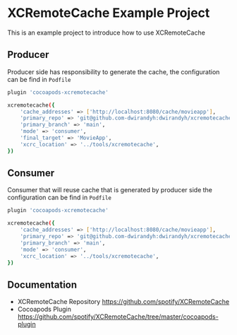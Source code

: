 # XCRemoteCache Example Project 

This is an example project to introduce how to use XCRemoteCache

## Producer
Producer side has responsibility to generate the cache, the configuration can be find in `Podfile`

```sh
plugin 'cocoapods-xcremotecache'

xcremotecache({
    'cache_addresses' => ['http://localhost:8080/cache/movieapp'],
    'primary_repo' => 'git@github.com-dwirandyh:dwirandyh/xcremotecache-modular-example.git',
    'primary_branch' => 'main',
    'mode' => 'consumer',
    'final_target' => 'MovieApp',
    'xcrc_location' => '../tools/xcremotecache',
})
```

## Consumer
Consumer that will reuse cache that is generated by producer side the configuration can be find in `Podfile`

```sh
plugin 'cocoapods-xcremotecache'

xcremotecache({
    'cache_addresses' => ['http://localhost:8080/cache/movieapp'],
    'primary_repo' => 'git@github.com-dwirandyh:dwirandyh/xcremotecache-modular-example.git',
    'primary_branch' => 'main',
    'mode' => 'consumer',
    'xcrc_location' => '../tools/xcremotecache',
})
```

## Documentation

- XCRemoteCache Repository
  https://github.com/spotify/XCRemoteCache
- Cocoapods Plugin
  https://github.com/spotify/XCRemoteCache/tree/master/cocoapods-plugin
